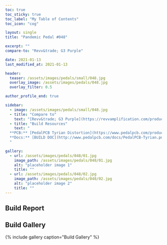 ```yaml
---
toc: true
toc_sticky: true
toc_label: "My Table of Contents"
toc_icon: "cog"

layout: single
title: "Pandemic Pedal #048"

excerpt: ""
compare-to: "Revv&trade; G3 Purple"

date: 2021-01-13
last_modified_at: 2021-01-13

header:
  teaser: /assets/images/pedals/small/048.jpg
  overlay_image: /assets/images/pedals/048.jpg
  overlay_filter: 0.5

author_profile_end: true

sidebar:
  - image: /assets/images/pedals/small/048.jpg
  - title: "Compare to"
    text: "[Revv&trade; G3 Purple](https://revvamplification.com/products/g3/)"
  - title: "Build Resources"
    text: "
  **PCB:** [PedalPCB Tyrian Distortion](https://www.pedalpcb.com/product/tyriandistortion/)<br>
  **Docs:** [BUILD DOC](http://www.pedalpcb.com/docs/PedalPCB-Tyrian.pdf)
  "

gallery:
  - url: /assets/images/pedals/048/01.jpg
    image_path: /assets/images/pedals/048/01.jpg
    alt: "placeholder image 1"
    title: ""
  - url: /assets/images/pedals/048/02.jpg
    image_path: /assets/images/pedals/048/02.jpg
    alt: "placeholder image 2"
    title: ""
---
```


## Build Report ##

## Build Gallery ##

{% include gallery caption="Build Gallery" %}